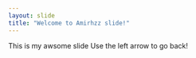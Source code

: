 ```yaml
---
layout: slide
title: "Welcome to Amirhzz slide!"
---
```

This is my awsome slide
Use the left arrow to go back!
